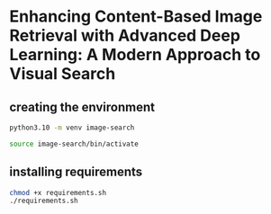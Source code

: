 # Enhancing Content-Based Image Retrieval with Advanced Deep Learning: A Modern Approach to Visual Search

## creating the environment 
```bash
python3.10 -m venv image-search
```
```bash
source image-search/bin/activate
```
## installing requirements
```bash
chmod +x requirements.sh
./requirements.sh
```